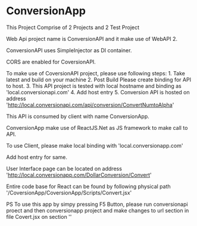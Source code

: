 # ConversionApp
This Project Comprise of 2 Projects and 2 Test Project

Web Api project name is ConversionAPI and it make use of WebAPI 2.

ConversionAPI uses SimpleInjector as DI container.

CORS are enabled for CoversionAPI.

To make use of CoversionAPI project, please use following steps:
	1. Take latest and build on your machine
	2. Post Build Please create binding for API to host. 
	3. This API project is tested with local hostname and binding as 'local.conversionapi.com'
	4. Add host entry
	5. Conversion API is hosted on address 'http://local.conversionapi.com/api/conversion/ConvertNumtoAlpha'
	
This API is consumed by client with name ConversionApp.

ConversionApp make use of ReactJS.Net as JS framework to make call to API.

To use Client, please make local binding with 'local.conversionapp.com'

Add host entry for same.

User Interface page can be located on address 'http://local.conversionapp.com/DollarConversion/Convert'

Entire code base for React can be found by following physical path '/CoversionApp/CoversionApp/Scripts/Convert.jsx'
  
PS To use this app by simpy pressing F5 Button, please run conversionapi proect and then conversionapp project and make changes to url section in file Covert.jsx on section '<ConversionBox url="http://local.conversionapi.com/api/conversion/ConvertNumtoAlpha" />'
